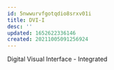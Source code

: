 ```yaml
---
id: 5nwwurvfgotqdio8srxv01i
title: DVI-I
desc: ''
updated: 1652622336146
created: 20211005091256924
---
```


Digital Visual Interface - Integrated
